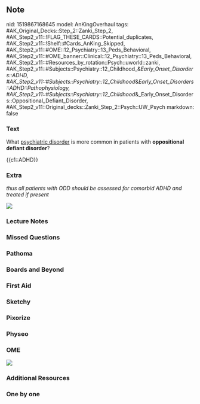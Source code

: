 ## Note
nid: 1519867168645
model: AnKingOverhaul
tags: #AK_Original_Decks::Step_2::Zanki_Step_2, #AK_Step2_v11::!FLAG_THESE_CARDS::Potential_duplicates, #AK_Step2_v11::!Shelf::#Cards_AnKing_Skipped, #AK_Step2_v11::#OME::12_Psychiatry::13_Peds_Behavioral, #AK_Step2_v11::#OME_banner::Clinical::12_Psychiatry::13_Peds_Behavioral, #AK_Step2_v11::#Resources_by_rotation::Psych::uworld::zanki, #AK_Step2_v11::#Subjects::Psychiatry::12_Childhood_&_Early_Onset_Disorders::ADHD, #AK_Step2_v11::#Subjects::Psychiatry::12_Childhood_&_Early_Onset_Disorders::ADHD::Pathophysiology, #AK_Step2_v11::#Subjects::Psychiatry::12_Childhood_&_Early_Onset_Disorders::Oppositional_Defiant_Disorder, #AK_Step2_v11::Original_decks::Zanki_Step_2::Psych::UW_Psych
markdown: false

### Text
What <u>psychiatric disorder</u> is more common in patients with
<b>oppositional defiant disorder</b>?
<div>
  {{c1::ADHD}}
</div>

### Extra
<i>thus all patients with ODD should be assessed for comorbid ADHD
and treated if present</i>
<div>
  <i><img src="odd.png"></i>
</div>

### Lecture Notes


### Missed Questions


### Pathoma


### Boards and Beyond


### First Aid


### Sketchy


### Pixorize


### Physeo


### OME
<div class="ome-widget">
  <a href=
  "https://onlinemeded.org/spa/psychiatry/peds-behavioral/acquire?ref=anki">
  <img src="_OME_AnkiFlashcards_Lesson_2.png"></a>
</div>

### Additional Resources


### One by one

